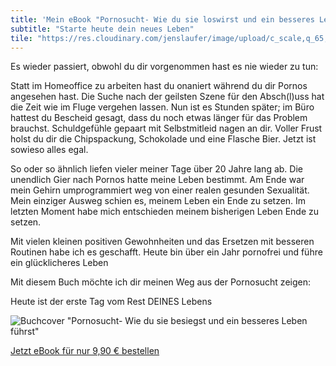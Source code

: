 ```yaml
---
title: 'Mein eBook "Pornosucht- Wie du sie loswirst und ein besseres Leben führst"'
subtitle: "Starte heute dein neues Leben"
tile: "https://res.cloudinary.com/jenslaufer/image/upload/c_scale,q_65,w_1000/v1584347767/1584347453.png"
---
```


Es wieder passiert, obwohl du dir vorgenommen hast es nie wieder zu tun:

Statt im Homeoffice zu arbeiten hast du onaniert während du dir Pornos angesehen hast. Die Suche nach der geilsten Szene für den Absch(l)uss hat die Zeit wie im Fluge vergehen lassen. Nun ist es Stunden später; im Büro hattest du Bescheid gesagt, dass du noch etwas länger für das Problem brauchst. Schuldgefühle gepaart mit Selbstmitleid nagen an dir. Voller Frust holst du dir die Chipspackung, Schokolade und eine Flasche Bier. Jetzt ist sowieso alles egal.

So oder so ähnlich liefen vieler meiner Tage über 20 Jahre lang ab. Die unendlich Gier nach Pornos hatte meine Leben bestimmt. Am Ende war mein Gehirn umprogrammiert weg von einer realen gesunden Sexualität. Mein einziger Ausweg schien es, meinem Leben ein Ende zu setzen. Im letzten Moment habe mich entschieden meinem bisherigen Leben Ende zu setzen.

Mit vielen kleinen positiven Gewohnheiten und das Ersetzen mit besseren Routinen habe ich es geschafft. Heute bin über ein Jahr pornofrei und führe ein glücklicheres Leben

Mit diesem Buch möchte ich dir meinen Weg aus der Pornosucht zeigen:

Heute ist der erste Tag vom Rest DEINES Lebens

![Buchcover "Pornosucht- Wie du sie besiegst und ein besseres Leben führst"](https://res.cloudinary.com/jenslaufer/image/upload/c_scale,q_65,w_1000/v1584347767/1584347453.png)

<script src="https://gumroad.com/js/gumroad.js"></script>

<a class="btn btn-danger btn-lg" href="http://gum.co/pornaddiction?wanted=true" target="_blank">Jetzt eBook für nur 9,90 € bestellen</a>
